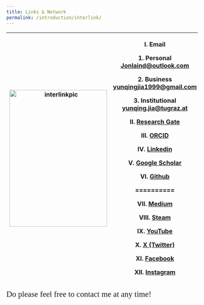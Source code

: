 ```yaml
---
title: Links & Network
permalink: /introduction/interlink/
---
```


<style>
.intro{
font-family:times;
font-size:21px;
}
</style>

<table class="table table-striped table-hover ">
  <thead>
    <tr>
      <th><img src="{{ "/assets/img/link-network.png" | relative_url }}" alt="interlinkpic" class="img-responsive" width='257' height='360'></th>
      <th><p>I. Email <i class="fa fa-envelope-open-o" aria-hidden="true"></i></p>
      <p>1. Personal <a href="mailto:Jonlaind@outlook.com">Jonlaind@outlook.com</a> <i class="fa fa-user-circle"></i></p>
      <p>2. Business <a href="mailto:yunqingjia1999@gmail.com">yunqingjia1999@gmail.com</a> <i class="fa fa-briefcase"></i></p>
      <p>3. Institutional <a href="mailto:yunqing.jia@tugraz.at">yunqing.jia@tugraz.at</a> <i class="fa fa-university"></i></p>
      <p>II. <a href="https://www.researchgate.net/profile/Yunqing-Jia-4">Research Gate </a></p>
      <p>III. <a href="https://orcid.org/0000-0003-2335-2626">ORCID </a></p>
      <p>IV. <a href="https://www.linkedin.com/in/yunqing-jia-jerland/">Linkedin </a><i class="fa fa-linkedin" aria-hidden="true"></i></p>
      <p>V. <a href="https://scholar.google.com/citations?user=CfdDJQ0AAAAJ">Google Scholar </a><i class="fa fa-google" aria-hidden="true"></i></p>
      <p>VI. <a href="https://github.com/Yunqing-Jia">Github </a><i class="fa fa-github" aria-hidden="true"></i></p>
      <p>==========</p>
      <p>VII. <a href="https://medium.com/@jonlaind">Medium </a><i class="fa fa-medium" aria-hidden="true"></i></p>
      <p>VIII. <a href="https://steamcommunity.com/id/jonlaind/">Steam </a><i class="fa fa-steam" aria-hidden="true"></i></p>
      <p>IX. <a href="https://www.youtube.com/watch?v=bWYeUXXY2J4">YouTube </a><i class="fa fa-youtube-play" aria-hidden="true"></i></p>
      <p>X. <a href="http://twitter.com/Jonlaind">X (Twitter) </a><i class="fa fa-twitter" aria-hidden="true"></i></p>
      <p>XI. <a href="https://www.facebook.com/profile.php?id=61555475142323">Facebook </a><i class="fa fa-facebook-square" aria-hidden="true"></i></p>
      <p>XII. <a href="https://www.instagram.com/jonlaind/">Instagram </a><i class="fa fa-instagram" aria-hidden="true"></i></p>
      </th>
    </tr>
  </thead>
  <tbody>
  </tbody>
</table>

<div class="intro">
Do please feel free to contact me at any time!
</div>
